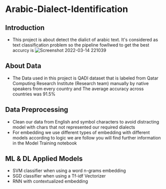 # Arabic-Dialect-Identification

## Introduction
- This project is about detect the dialict of arabic text. It's considered as text classification problem so the pipeline fowllwed to get the best accurcy is 
![Screenshot 2022-03-14 221039](https://user-images.githubusercontent.com/32541520/158253289-5713dba8-f113-4655-a4d4-12691fda257d.png)

## About Data
- The Data used in this project is QADI dataset that is labeled from Qatar Computing Research Institute (Research team) manually by native speakers from every country and The average accuracy across countries was 91.5%

## Data Preprocessing
- Clean our data from English and symbol characters to avoid distracting model with chars that not represented our required dialects
- For embedding we use different types of embedding with different models according to logic we are follow you will find further information in the Model Training notebook

## ML & DL Applied Models
- SVM classifier when using a word n-grams embedding
- SGD classifier when using a Tf-idf Vectorizer
- RNN with contextualized embedding
